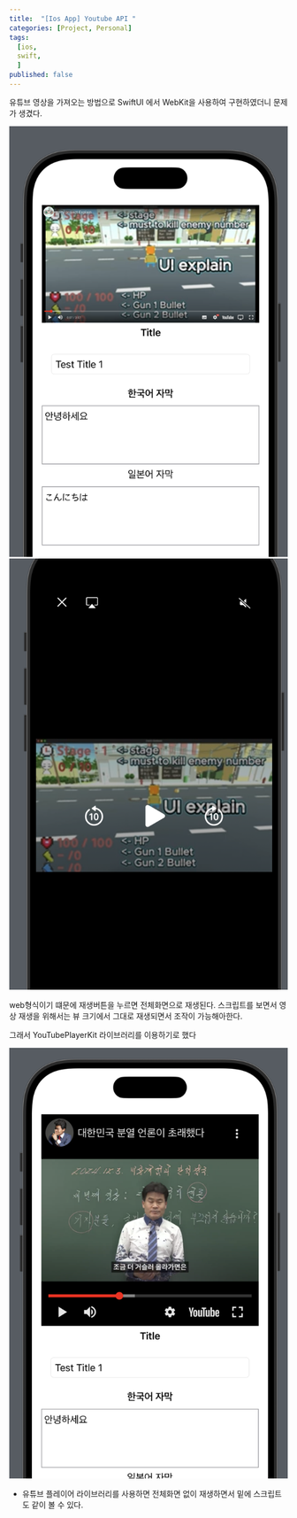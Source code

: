 ```yaml
---
title:  "[Ios App] Youtube API "
categories: [Project, Personal]
tags:
  [ios,
  swift,
  ] 
published: false
---
```


유튜브 영상을 가져오는 방법으로 SwiftUI 에서 WebKit을 사용하여 구현하였더니 문제가 생겼다. 

![1](/assets/img/webview1.png) 
![1](/assets/img/webview2.png)

web형식이기 떄문에 재생버튼을 누르면 전체화면으로 재생된다.
스크립트를 보면서 영상 재생을 위해서는 뷰 크기에서 그대로 재생되면서 조작이 가능해아한다. 

그래서 YouTubePlayerKit 라이브러리를 이용하기로 했다


![3](/assets/img/webview3.png)

* 유튜브 플레이어 라이브러리를 사용하면 전체화면 없이 재생하면서 밑에 스크립트도 같이 볼 수 있다.